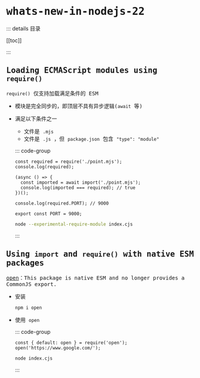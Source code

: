 # <samp>whats-new-in-nodejs-22</samp>

::: details <samp>目录</samp>

[[toc]]

:::

## <samp>Loading ECMAScript modules using `require()`</samp>

<samp>`require()` 仅支持加载满足条件的 ESM</samp>

- <samp>模块是完全同步的，即顶层不具有异步逻辑(`await` 等)</samp>

- <samp>满足以下条件之一</samp>

  - <samp>文件是 `.mjs`</samp>
  - <samp>文件是 `.js` ，但 `package.json` 包含 `"type": "module"`</samp>

  ::: code-group

  ```js[index.cjs]
  const required = require('./point.mjs');
  console.log(required);
  
  (async () => {
    const imported = await import('./point.mjs');
    console.log(imported === required); // true
  })();
  
  console.log(required.PORT); // 9000
  ```

  ```js[point.mjs]
  export const PORT = 9000;
  ```

  ```sh
  node --experimental-require-module index.cjs
  ```

  :::

## <samp>Using `import` and `require()` with native ESM packages</samp>

<samp>[open](https://www.npmjs.com/package/open)：This package is native ESM and no longer provides a CommonJS export.</samp>

- <samp>安装</samp>

  ```sh
  npm i open
  ```

- <samp>使用 `open`</samp>

  ::: code-group

  ```js[index.cjs]
  const { default: open } = require('open');
  open('https://www.google.com/');
  ```

  ```sh
  node index.cjs
  ```

  :::


